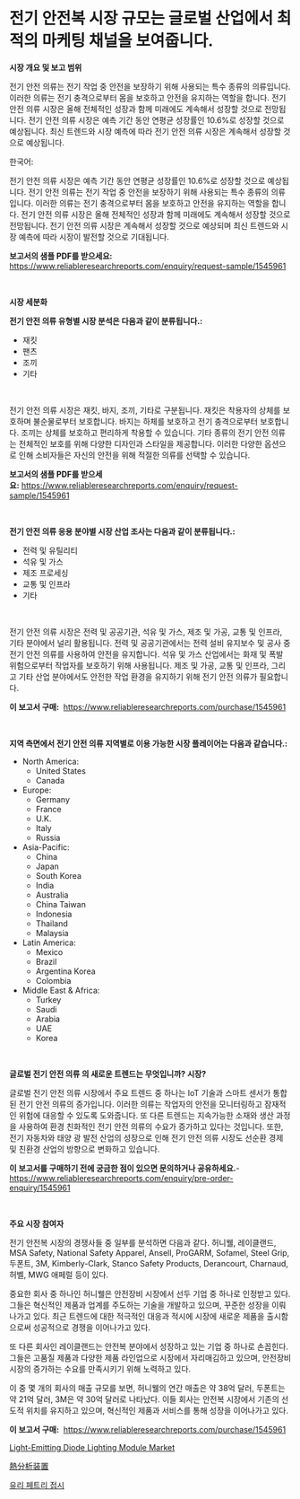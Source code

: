 <p><h1>전기 안전복 시장 규모는 글로벌 산업에서 최적의 마케팅 채널을 보여줍니다.</h1></p><p><strong>시장 개요 및 보고 범위</strong></p>
<p><p>전기 안전 의류는 전기 작업 중 안전을 보장하기 위해 사용되는 특수 종류의 의류입니다. 이러한 의류는 전기 충격으로부터 몸을 보호하고 안전을 유지하는 역할을 합니다. 전기 안전 의류 시장은 올해 전체적인 성장과 함께 미래에도 계속해서 성장할 것으로 전망됩니다. 전기 안전 의류 시장은 예측 기간 동안 연평균 성장률인 10.6%로 성장할 것으로 예상됩니다. 최신 트렌드와 시장 예측에 따라 전기 안전 의류 시장은 계속해서 성장할 것으로 예상됩니다.</p><p>한국어:</p><p>전기 안전 의류 시장은 예측 기간 동안 연평균 성장률인 10.6%로 성장할 것으로 예상됩니다. 전기 안전 의류는 전기 작업 중 안전을 보장하기 위해 사용되는 특수 종류의 의류입니다. 이러한 의류는 전기 충격으로부터 몸을 보호하고 안전을 유지하는 역할을 합니다. 전기 안전 의류 시장은 올해 전체적인 성장과 함께 미래에도 계속해서 성장할 것으로 전망됩니다. 전기 안전 의류 시장은 계속해서 성장할 것으로 예상되며 최신 트렌드와 시장 예측에 따라 시장이 발전할 것으로 기대됩니다.</p></p>
<p><strong>보고서의 샘플 PDF를 받으세요:</strong> <a href="https://www.reliableresearchreports.com/enquiry/request-sample/1545961">https://www.reliableresearchreports.com/enquiry/request-sample/1545961</a></p>
<p>&nbsp;</p>
<p><strong>시장 세분화</strong></p>
<p><strong>전기 안전 의류 유형별 시장 분석은 다음과 같이 분류됩니다.:</strong></p>
<p><ul><li>재킷</li><li>팬츠</li><li>조끼</li><li>기타</li></ul></p>
<p>&nbsp;</p>
<p><p>전기 안전 의류 시장은 재킷, 바지, 조끼, 기타로 구분됩니다. 재킷은 착용자의 상체를 보호하며 불순물로부터 보호합니다. 바지는 하체를 보호하고 전기 충격으로부터 보호합니다. 조끼는 상체를 보호하고 편리하게 착용할 수 있습니다. 기타 종류의 전기 안전 의류는 전체적인 보호를 위해 다양한 디자인과 스타일을 제공합니다. 이러한 다양한 옵션으로 인해 소비자들은 자신의 안전을 위해 적절한 의류를 선택할 수 있습니다.</p></p>
<p><strong>보고서의 샘플 PDF를 받으세요:</strong>&nbsp;<a href="https://www.reliableresearchreports.com/enquiry/request-sample/1545961">https://www.reliableresearchreports.com/enquiry/request-sample/1545961</a></p>
<p>&nbsp;</p>
<p><strong> 전기 안전 의류 응용 분야별 시장 산업 조사는 다음과 같이 분류됩니다.:</strong></p>
<p><ul><li>전력 및 유틸리티</li><li>석유 및 가스</li><li>제조 프로세싱</li><li>교통 및 인프라</li><li>기타</li></ul></p>
<p>&nbsp;</p>
<p><p>전기 안전 의류 시장은 전력 및 공공기관, 석유 및 가스, 제조 및 가공, 교통 및 인프라, 기타 분야에서 널리 활용됩니다. 전력 및 공공기관에서는 전력 설비 유지보수 및 공사 중 전기 안전 의류를 사용하여 안전을 유지합니다. 석유 및 가스 산업에서는 화재 및 폭발 위험으로부터 작업자를 보호하기 위해 사용됩니다. 제조 및 가공, 교통 및 인프라, 그리고 기타 산업 분야에서도 안전한 작업 환경을 유지하기 위해 전기 안전 의류가 필요합니다.</p></p>
<p><strong>이 보고서 구매:</strong>&nbsp; <a href="https://www.reliableresearchreports.com/purchase/1545961">https://www.reliableresearchreports.com/purchase/1545961</a></p>
<p>&nbsp;</p>
<p><strong>지역 측면에서 전기 안전 의류 지역별로 이용 가능한 시장 플레이어는 다음과 같습니다.:</strong></p>
<p><ul>
    <li>
        North America:
        <ul>
            <li>United States</li>
            <li>Canada</li>
        </ul>
    </li>
    <li>
        Europe:
        <ul>
            <li>Germany</li>
            <li>France</li>
            <li>U.K.</li>
            <li>Italy</li>
            <li>Russia</li>
        </ul>
    </li>
    <li>
        Asia-Pacific:
        <ul>
            <li>China</li>
            <li>Japan</li>
            <li>South Korea</li>
            <li>India</li>
            <li>Australia</li>
            <li>China Taiwan</li>
            <li>Indonesia</li>
            <li>Thailand</li>
            <li>Malaysia</li>
        </ul>
    </li>
    <li>
        Latin America:
        <ul>
            <li>Mexico</li>
            <li>Brazil</li>
            <li>Argentina Korea</li>
            <li>Colombia</li>
        </ul>
    </li>
    <li>
        Middle East & Africa:
        <ul>
            <li>Turkey</li>
            <li>Saudi</li>
            <li>Arabia</li>
            <li>UAE</li>
            <li>Korea</li>
        </ul>
    </li>
    </ul></p>
<p>&nbsp;</p>
<p><strong>글로벌 전기 안전 의류 의 새로운 트렌드는 무엇입니까? 시장?</strong></p>
<p><p>글로벌 전기 안전 의류 시장에서 주요 트렌드 중 하나는 IoT 기술과 스마트 센서가 통합된 전기 안전 의류의 증가입니다. 이러한 의류는 작업자의 안전을 모니터링하고 잠재적인 위험에 대응할 수 있도록 도와줍니다. 또 다른 트렌드는 지속가능한 소재와 생산 과정을 사용하여 환경 친화적인 전기 안전 의류의 수요가 증가하고 있다는 것입니다. 또한, 전기 자동차와 태양 광 발전 산업의 성장으로 인해 전기 안전 의류 시장도 선순환 경제 및 친환경 산업의 방향으로 변화하고 있습니다.</p></p>
<p><strong>이 보고서를 구매하기 전에 궁금한 점이 있으면 문의하거나 공유하세요.</strong>- <a href="https://www.reliableresearchreports.com/enquiry/pre-order-enquiry/1545961">https://www.reliableresearchreports.com/enquiry/pre-order-enquiry/1545961</a></p>
<p>&nbsp;</p>
<p><strong>주요 시장 참여자</strong></p>
<p><p>전기 안전복 시장의 경쟁사들 중 일부를 분석하면 다음과 같다. 허니웰, 레이클랜드, MSA Safety, National Safety Apparel, Ansell, ProGARM, Sofamel, Steel Grip, 두폰트, 3M, Kimberly-Clark, Stanco Safety Products, Derancourt, Charnaud, 허벨, MWG 애페럴 등이 있다.</p><p>중요한 회사 중 하나인 허니웰은 안전장비 시장에서 선두 기업 중 하나로 인정받고 있다. 그들은 혁신적인 제품과 업계를 주도하는 기술을 개발하고 있으며, 꾸준한 성장을 이뤄나가고 있다. 최근 트렌드에 대한 적극적인 대응과 적시에 시장에 새로운 제품을 출시함으로써 성공적으로 경쟁을 이어나가고 있다.</p><p>또 다른 회사인 레이클랜드는 안전복 분야에서 성장하고 있는 기업 중 하나로 손꼽힌다. 그들은 고품질 제품과 다양한 제품 라인업으로 시장에서 자리매김하고 있으며, 안전장비 시장의 증가하는 수요를 만족시키기 위해 노력하고 있다.</p><p>이 중 몇 개의 회사의 매출 규모를 보면, 허니웰의 연간 매출은 약 38억 달러, 두폰트는 약 21억 달러, 3M은 약 30억 달러로 나타났다. 이들 회사는 안전복 시장에서 기존의 선도적 위치를 유지하고 있으며, 혁신적인 제품과 서비스를 통해 성장을 이어나가고 있다.</p></p>
<p><strong>이 보고서 구매:</strong>&nbsp;&nbsp;<a href="https://www.reliableresearchreports.com/purchase/1545961">https://www.reliableresearchreports.com/purchase/1545961</a></p>
<p><p><a href="https://github.com/marloy8/Market-Research-Report-List-3/blob/main/light-emitting-diode-lighting-module-market.md">Light-Emitting Diode Lighting Module Market</a></p><p><a href="https://github.com/dzy793153605/Market-Research-Report-List-1/blob/main/747967614139.md">熱分析装置</a></p><p><a href="https://github.com/vseigx30c9a1j/Market-Research-Report-List-1/blob/main/177914213212.md">유리 페트리 접시</a></p></p>
